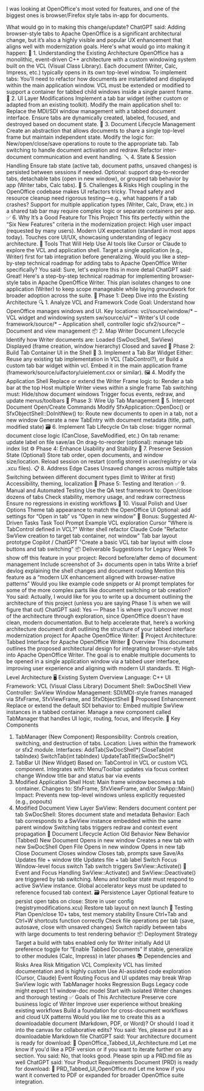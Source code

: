 I was looking at OpenOffice's most voted for features, and one of the biggest ones is browser/Firefox style tabs in-app for documents.

What would go in to making this change/update?
ChatGPT said:
Adding browser-style tabs to Apache OpenOffice is a significant architectural change, but it’s also a highly visible and popular UX enhancement that aligns well with modernization goals. Here's what would go into making it happen:
🔧 1. Understanding the Existing Architecture
OpenOffice has a monolithic, event-driven C++ architecture with a custom windowing system built on the VCL (Visual Class Library). Each document (Writer, Calc, Impress, etc.) typically opens in its own top-level window.
To implement tabs:
You'll need to refactor how documents are instantiated and displayed within the main application window.
VCL must be extended or modified to support a container for tabbed child windows inside a single parent frame.
🧱 2. UI Layer Modifications
Implement a tab bar widget (either custom or adapted from an existing toolkit).
Modify the main application shell to:
Replace the MDI/SDI window management with a tabbed document interface.
Ensure tabs are dynamically created, labeled, focused, and destroyed based on document state.
🔄 3. Document Lifecycle Management
Create an abstraction that allows documents to share a single top-level frame but maintain independent state.
Modify the logic for:
New/open/close/save operations to route to the appropriate tab.
Tab switching to handle document activation and redraw.
Refactor inter-document communication and event handling.
🪛 4. State & Session Handling
Ensure tab state (active tab, document paths, unsaved changes) is persisted between sessions if needed.
Optional: support drag-to-reorder tabs, detachable tabs (open in new window), or grouped tab behavior by app (Writer tabs, Calc tabs).
🚨 5. Challenges & Risks
High coupling in the OpenOffice codebase makes UI refactors tricky.
Thread safety and resource cleanup need rigorous testing—e.g., what happens if a tab crashes?
Support for multiple application types (Writer, Calc, Draw, etc.) in a shared tab bar may require complex logic or separate containers per app.
✅ 6. Why It’s a Good Feature for This Project
This fits perfectly within the “Six New Features” criteria in the modernization project:
High user impact (requested by many users).
Modern UX expectation (standard in most apps today).
Touches core UI/UX, showcasing understanding of legacy architecture.
🔩 Tools That Will Help
Use AI tools like Cursor or Claude to explore the VCL and application shell.
Target a single application (e.g., Writer) first for tab integration before generalizing.
Would you like a step-by-step technical roadmap for adding tabs to Apache OpenOffice Writer specifically?
You said:
Sure, let's explore this in more detail
ChatGPT said:
Great! Here's a step-by-step technical roadmap for implementing browser-style tabs in Apache OpenOffice Writer. This plan isolates changes to one application (Writer) to keep scope manageable while laying groundwork for broader adoption across the suite.
🚧 Phase 1: Deep Dive into the Existing Architecture
🔍 1. Analyze VCL and Framework Code
Goal: Understand how OpenOffice manages windows and UI.
Key locations:
vcl/source/window/* – VCL widget and windowing system
sw/source/ui/* – Writer's UI code
framework/source/* – Application shell, controller logic
sfx2/source/* – Document and view management
📦 2. Map Writer Document Lifecycle
Identify how Writer documents are:
Loaded (SwDocShell, SwView)
Displayed (frame creation, window hierarchy)
Closed and saved
🧱 Phase 2: Build Tab Container UI in the Shell
🧩 3. Implement a Tab Bar Widget
Either:
Reuse any existing tab implementation in VCL (TabControl?), or
Build a custom tab bar widget within vcl.
Embed it in the main application frame (framework/source/uifactory/uielement.cxx or similar).
🖼 4. Modify the Application Shell
Replace or extend the Writer Frame logic to:
Render a tab bar at the top
Host multiple Writer views within a single frame
Tab switching must:
Hide/show document windows
Trigger focus events, redraw, and update menus/toolbars
🔄 Phase 3: Wire Up Tab Management
🧠 5. Intercept Document Open/Create Commands
Modify SfxApplication::OpenDoc() or SfxObjectShell::DoInitNew() to:
Route new documents to open in a tab, not a new window
Generate a new TabEntry with document metadata (title, path, modified state)
🗃 6. Implement Tab Lifecycle
On tab close: trigger normal document close logic (CanClose, SaveModified, etc.)
On tab rename: update label on file save/as
On drag-to-reorder (optional): manage tab index list
⚙️ Phase 4: Enhance Usability and Stability
🔄 7. Preserve Session State (Optional)
Store tab order, open documents, and window size/location.
Reload session on restart (config stored in user/registry or via .xcu files).
📋 8. Address Edge Cases
Unsaved changes across multiple tabs
Switching between different document types (limit to Writer at first)
Accessibility, theming, localization
🧪 Phase 5: Testing and Iteration
✅ 9. Manual and Automated Testing
Use the QA test framework to:
Open/close dozens of tabs
Check stability, memory usage, and redraw correctness
Ensure no regressions in existing workflows
🎨 10. Visual Polish and User Options
Theme tab appearance to match the OpenOffice UI
Optional: add settings for “Open in tab” vs “Open in new window”
🧰 Bonus: Suggested AI-Driven Tasks
Task	Tool	Prompt Example
VCL exploration	Cursor	"Where is TabControl defined in VCL?"
Writer shell refactor	Claude Code	"Refactor SwView creation to target tab container, not window"
Tab bar layout prototype	Copilot / ChatGPT	"Create a basic VCL tab bar layout with close buttons and tab switching"
📦 Deliverable Suggestions for Legacy Week
To show off this feature in your project:
Record before/after demo of document management
Include screenshot of 3+ documents open in tabs
Write a brief devlog explaining the shell changes and document routing
Mention this feature as a “modern UX enhancement aligned with browser-native patterns”
Would you like example code snippets or AI prompt templates for some of the more complex parts like document switching or tab creation?
You said:
Actually, I would like for you to write up a document outlining the architecture of this project (unless you are saying Phase 1 is when we will figure that out)
ChatGPT said:
Yes — Phase 1 is where you’ll uncover most of the architecture through exploration, since OpenOffice doesn't have clean, modern documentation. But to help accelerate that, here’s a working architecture document draft outlining the structure of your tabbed interface modernization project for Apache OpenOffice Writer:
🧭 Project Architecture: Tabbed Interface for Apache OpenOffice Writer
📌 Overview
This document outlines the proposed architectural design for integrating browser-style tabs into Apache OpenOffice Writer. The goal is to enable multiple documents to be opened in a single application window via a tabbed user interface, improving user experience and aligning with modern UI standards.
🏗️ High-Level Architecture
🖥 Existing System Overview
Language: C++
UI Framework: VCL (Visual Class Library)
Document Shell: SwDocShell
View Controller: SwView
Window Management: SDI/MDI-style frames managed via SfxFrame, SfxViewFrame, and SfxObjectShell
🧩 Proposed Enhancement
Replace or extend the default SDI behavior to:
Embed multiple SwView instances in a tabbed container.
Manage a new component called TabManager that handles UI logic, routing, focus, and lifecycle.
🧱 Key Components
1. TabManager (New Component)
Responsibility: Controls creation, switching, and destruction of tabs.
Location: Lives within the framework or sfx2 module.
Interfaces:
AddTab(SwDocShell*)
CloseTab(int tabIndex)
SwitchTab(int tabIndex)
UpdateTabTitle(SwDocShell*)
2. TabBar UI (New Widget)
Based on: TabControl in VCL or custom VCL component.
Integrates with:
Menu/Toolbar updates via focus context change
Window title bar and status bar via events
3. Modified Application Shell
Host: Main frame window becomes a tab container.
Changes to: SfxFrame, SfxViewFrame, and/or SwApp::Main()
Impact: Prevents new top-level windows unless explicitly requested (e.g., popouts)
4. Modified Document View Layer
SwView: Renders document content per tab
SwDocShell: Stores document state and metadata
Behavior:
Each tab corresponds to a SwView instance embedded within the same parent window
Switching tabs triggers redraw and context event propagation
🔁 Document Lifecycle
Action	Old Behavior	New Behavior (Tabbed)
New Document	Opens in new window	Creates a new tab with new SwDocShell
Open File	Opens in new window	Opens in new tab
Close Document	Closes window	Closes tab, prompts save
Save/As	Updates file + window title	Updates file + tab label
Switch Focus	Window-level focus switch	Tab switch triggers SwView::Activate()
🔄 Event and Focus Handling
SwView::Activate() and SwView::Deactivate() are triggered by tab switching.
Menu and toolbar state must respond to active SwView instance.
Global accelerator keys must be updated to reference focused tab context.
🗃 Persistence Layer
Optional feature to persist open tabs on close:
Store in user config (registrymodifications.xcu)
Restore tab layout on next launch
🧪 Testing Plan
Open/close 10+ tabs, test memory stability
Ensure Ctrl+Tab and Ctrl+W shortcuts function correctly
Check file operations per tab (save, autosave, close with unsaved changes)
Switch rapidly between tabs with large documents to test rendering behavior
📦 Deployment Strategy
Target a build with tabs enabled only for Writer initially
Add UI preference toggle for “Enable Tabbed Documents”
If stable, generalize to other modules (Calc, Impress) in later phases
📚 Dependencies and Risks
Area	Risk	Mitigation
VCL Complexity	VCL has limited documentation and is highly custom	Use AI-assisted code exploration (Cursor, Claude)
Event Routing	Focus and UI updates may break	Wrap SwView logic with TabManager hooks
Regression Bugs	Legacy code might expect 1:1 window-doc model	Start with isolated Writer changes and thorough testing
✅ Goals of This Architecture
Preserve core business logic of Writer
Improve user experience without breaking existing workflows
Build a foundation for cross-document workflows and cloud UX patterns
Would you like me to create this as a downloadable document (Markdown, PDF, or Word)? Or should I load it into the canvas for collaborative edits?
You said:
Yes, please put it as a downloadable Markdown file
ChatGPT said:
Your architecture document is ready for download:
📄 OpenOffice_Tabbed_UI_Architecture.md
Let me know if you'd like a PDF version or if you want to iterate further on any section. 
You said:
No, that looks good. Please spin up a PRD.md file as well
ChatGPT said:
Your Product Requirements Document (PRD) is ready for download:
📄 PRD_Tabbed_UI_OpenOffice.md
Let me know if you want it converted to PDF or expanded for broader OpenOffice suite integration. 
